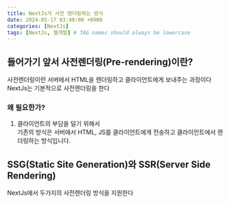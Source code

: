 ```yaml
---
title: NextJs가 사전 렌더링하는 방식
date: 2024-05-17 03:49:00 +0900
categories: [NextJs]
tags: [NextJs, 웹개발] # TAG names should always be lowercase
---
```


## 들어가기 앞서 사전렌더링(Pre-rendering)이란?

사전렌더링이란 서버에서 HTML을 렌더링하고 클라이언트에게 보내주는 과정이다  
NextJs는 기본적으로 사전렌더링을 한다

### 왜 필요한가?

1. 클라이언트의 부담을 덜기 위해서  
   기존의 방식은 서버에서 HTML, JS를 클라이언트에게 전송하고 클라이언트에서 렌더링하는 방식입니다.

## SSG(Static Site Generation)와 SSR(Server Side Rendering)

NextJs에서 두가지의 사전렌더링 방식을 지원한다
